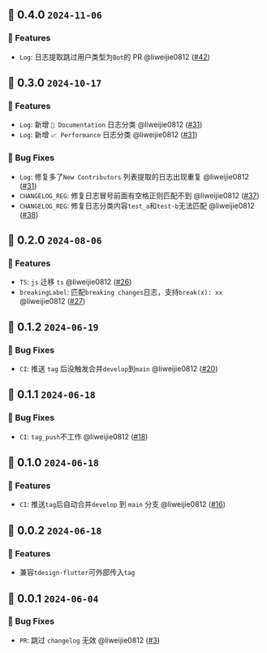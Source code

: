 

## 🌈 0.4.0 `2024-11-06` 
### 🚀 Features
- `Log`: 日志提取跳过用户类型为`Bot`的 PR @liweijie0812 ([#42](https://github.com/TDesignOteam/tdesign-changelog-action/pull/42))

## 🌈 0.3.0 `2024-10-17` 
### 🚀 Features
- `Log`: 新增 `📝 Documentation` 日志分类 @liweijie0812 ([#31](https://github.com/TDesignOteam/tdesign-changelog-action/pull/31))
- `Log`: 新增 `📈 Performance` 日志分类 @liweijie0812 ([#31](https://github.com/TDesignOteam/tdesign-changelog-action/pull/31))
### 🐞 Bug Fixes
- `Log`: 修复多了`New Contributors` 列表提取的日志出现重复 @liweijie0812 ([#31](https://github.com/TDesignOteam/tdesign-changelog-action/pull/31))
- `CHANGELOG_REG`: 修复日志冒号前面有空格正则匹配不到 @liweijie0812 ([#37](https://github.com/TDesignOteam/tdesign-changelog-action/pull/37))
- `CHANGELOG_REG`: 修复日志分类内容`test_a`和`test-b`无法匹配 @liweijie0812 ([#38](https://github.com/TDesignOteam/tdesign-changelog-action/pull/38))

## 🌈 0.2.0 `2024-08-06` 
### 🚀 Features
- `TS`: `js` 迁移 `ts` @liweijie0812 ([#26](https://github.com/TDesignOteam/tdesign-changelog-action/pull/26))
- `breakingLabel`: 匹配`breaking changes`日志，支持`break(x): xx` @liweijie0812 ([#27](https://github.com/TDesignOteam/tdesign-changelog-action/pull/27))

## 🌈 0.1.2 `2024-06-19` 
### 🐞 Bug Fixes
- `CI`: 推送 `tag` 后没触发合并`develop`到`main` @liweijie0812 ([#20](https://github.com/TDesignOteam/tdesign-changelog-action/pull/20))

## 🌈 0.1.1 `2024-06-18` 
### 🐞 Bug Fixes
- `CI`: `tag_push`不工作 @liweijie0812 ([#18](https://github.com/TDesignOteam/tdesign-changelog-action/pull/18))

## 🌈 0.1.0 `2024-06-18` 
### 🚀 Features
- `CI`: 推送`tag`后自动合并`develop` 到 `main` 分支 @liweijie0812 ([#16](https://github.com/TDesignOteam/tdesign-changelog-action/pull/16))


## 🌈 0.0.2 `2024-06-18` 
### 🚀 Features
- 兼容`tdesign-flutter`可外部传入`tag`


## 🌈 0.0.1 `2024-06-04` 
### 🐞 Bug Fixes
- `PR`: 跳过 `changelog` 无效 @liweijie0812 ([#3](https://github.com/TDesignOteam/tdesign-changelog-action/pull/3))
